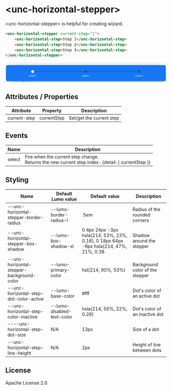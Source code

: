 # &lt;unc-horizontal-stepper&gt;

&lt;unc-horizontal-stepper&gt; is helpful for creating wizard.

```html
<unc-horizontal-stepper current-step="1">
    <unc-horizontal-step>Step 1</unc-horizontal-step>
    <unc-horizontal-step>Step 2</unc-horizontal-step>
    <unc-horizontal-step>Step 3</unc-horizontal-step>
</unc-horizontal-stepper>
```
![screenshot](https://raw.githubusercontent.com/unc-dsi/unc-web-components/main/packages/unc-horizontal-stepper/screenshot.png)

## Attributes / Properties

| Attribute | Property | Description |
|-----------|----------|-------------|
| current-step | currentStep | Set/get the current step|

## Events

| Name | Description |
|------|-------------|
| select | Fire when the current step change.<br> Returns the new current step index :  {detail: { currentStep }} |

## Styling

| Name                                        | Default Lumo value | Default value | Description |
|---------------------------------------------|--------------------|---------------|-------------|
| --unc-horizontal-stepper-border-radius | --lumo-border-radius-l | .5em | Radius of the rounded corners |
| --unc-horizontal-stepper-box-shadow | --lumo-box-shadow-xl | 0 4px 24px -3px  hsla(214, 53%, 23%, 0.16), 0 18px 64px -8px  hsla(214, 47%, 21%, 0.38 | Shadow around the stepper |
| --unc-horizontal-stepper-background-color | --lumo-primary-color | hsl(214, 90%, 50%) | Background color of the stepper |
| --unc-horizontal-step-dot-color-active | --lumo-base-color | #fff | Dot's color of an active dot |
| --unc-horizontal-step-color-inactive |--lumo-disabled-text-color | hsla(214, 50%, 22%, 0.26) | Dot's color of an inactive dot |
| ----unc-horizontal-step-dot-size | N/A | 13px | Size of a dot |
| --unc-horizontal-step-line-height |N/A | 2px | Height of line between dots |

## License

Apache License 2.0
